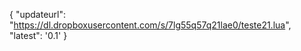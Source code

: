 {
"updateurl": "https://dl.dropboxusercontent.com/s/7lg55q57q21lae0/teste21.lua",
"latest": '0.1'
}

